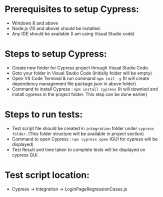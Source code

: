 # Prerequisites to setup Cypress:
* Windows 8 and above
* Node.js (10 and above) should be installed.
* Any IDE should be available (I am using Visual Studio code)

# Steps to setup Cypress:
* Create new folder for Cypress project through Visual Studio Code.
* Goto your folder in Visual Studio Code (Initially folder will be empty)
* Open VS Code Terminal & run command `npm init -y` (It will create dependency management file package.json in above folder)
* Command to install Cypress : `npm install cypress` (It will downlod and install cypress in the project folder. This step can be done earlier)

# Steps to run tests:
* Test script file should be created in `integration` folder under `cypress folder`. (This folder structure will be available in project section)
* Command to open Cypress : `npx cypress open` (GUI for cypress will be displayed)
* Test Result and time taken to complete tests will be displayed on cypress GUI.

# Test script location:
* Cypress -> Integration -> LoginPageRegressionCases.js
